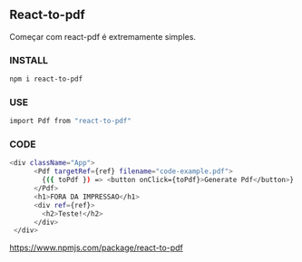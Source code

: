 ## React-to-pdf


Começar com react-pdf é extremamente simples.

### INSTALL

```sh 
npm i react-to-pdf
```

### USE
```sh 
import Pdf from "react-to-pdf"
```
### CODE
```sh 
<div className="App">
      <Pdf targetRef={ref} filename="code-example.pdf">
        {({ toPdf }) => <button onClick={toPdf}>Generate Pdf</button>}
      </Pdf>
      <h1>FORA DA IMPRESSAO</h1>
      <div ref={ref}>        
        <h2>Teste!</h2>
      </div>
 </div>
```
https://www.npmjs.com/package/react-to-pdf


